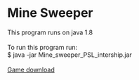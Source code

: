 # Mine Sweeper

This program runs on java 1.8 \
\
To run this program run: \
$ java -jar Mine_sweeper_PSL_intership.jar \
\
[Game download](http://www.mediafire.com/file/a6wf30qjynbcxu2/Mine_sweeper_PSL_intership.jar/file)



